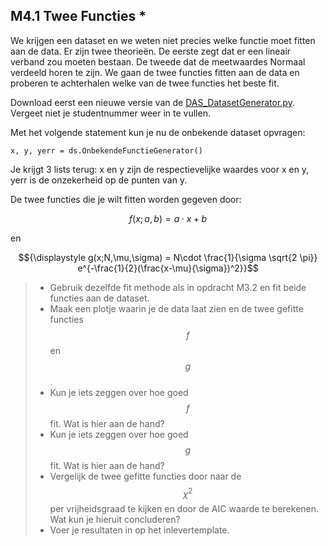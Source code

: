 ## M4.1 Twee Functies *
<!--REF\label{/opdrachten-module-4/}-->

We krijgen een dataset en we weten niet precies welke functie moet fitten aan de data. Er zijn twee theorieën. De eerste zegt dat er een lineair verband zou moeten bestaan. De tweede dat de meetwaardes Normaal verdeeld horen te zijn. We gaan de twee functies fitten aan de data en proberen te achterhalen welke van de twee functies het beste fit. 

Download eerst een nieuwe versie van de [DAS_DatasetGenerator.py](DAS_DatasetGenerator.py). Vergeet niet je studentnummer weer in te vullen.

Met het volgende statement kun je nu de onbekende dataset opvragen: 

	x, y, yerr = ds.OnbekendeFunctieGenerator()
	
Je krijgt 3 lists terug: x en y zijn de respectievelijke waardes voor x en y, yerr is de onzekerheid op de punten van y.

De twee functies die je wilt fitten worden gegeven door: 

$${\displaystyle f(x;a,b) = a\cdot x + b}$$

en 

$${\displaystyle g(x;N,\mu,\sigma) = N\cdot \frac{1}{\sigma \sqrt{2 \pi}} e^{-\frac{1}{2}(\frac{x-\mu}{\sigma})^2}}$$


> * Gebruik dezelfde fit methode als in opdracht M3.2 en fit beide functies aan de dataset. 
> * Maak een plotje waarin je de data laat zien en de twee gefitte functies $$f$$ en $$g$$. 
> * Kun je iets zeggen over hoe goed $$f$$ fit. Wat is hier aan de hand?
> * Kun je iets zeggen over hoe goed $$g$$ fit. Wat is hier aan de hand?
> * Vergelijk de twee gefitte functies door naar de $$\chi^2$$ per vrijheidsgraad te kijken en door de AIC waarde te berekenen. Wat kun je hieruit concluderen?
> * Voer je resultaten in op het inlevertemplate.